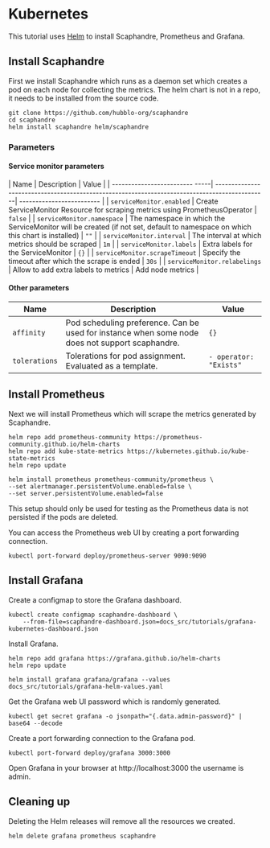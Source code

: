 # Kubernetes

This tutorial uses [Helm](https://helm.sh/docs/intro/quickstart/) to install
Scaphandre, Prometheus and Grafana.

## Install Scaphandre

First we install Scaphandre which runs as a daemon set which creates a pod on
each node for collecting the metrics. The helm chart is not in a repo, it needs
to be installed from the source code.

    git clone https://github.com/hubblo-org/scaphandre
    cd scaphandre
    helm install scaphandre helm/scaphandre
### Parameters
#### Service monitor parameters

| Name                           | Description                                                                                   | Value                     |
| ------------------------- -----| ----------------------------------------------------------------------------------------------| ------------------------- |
| `serviceMonitor.enabled`       | Create ServiceMonitor Resource for scraping metrics using PrometheusOperator                  | `false`                   |
| `serviceMonitor.namespace`     | The namespace in which the ServiceMonitor will be created   (if not set, default to namespace on which this chart is installed)  | `""`                      |
| `serviceMonitor.interval`      | The interval at which metrics should be scraped                                               | `1m`                     |
| `serviceMonitor.labels`        | Extra labels for the ServiceMonitor                                                           | `{}`                     |
| `serviceMonitor.scrapeTimeout` | Specify the timeout after which the scrape is ended                                           | `30s`                    |
| `serviceMonitor.relabelings`   | Allow to add extra labels to metrics                                                          | Add node metrics         |

#### Other parameters
| Name                                       | Description                                                                                     | Value                     |
| ------------------------------------------ | ------------------------------------------------------------------------------------------------| ------------------------- |
| `affinity`                                 | Pod scheduling preference. Can be used for instance when some node does not support scaphandre. | `{}`                      |
| `tolerations`                              | Tolerations for pod assignment. Evaluated as a template.                                        | `- operator: "Exists"`    |

## Install Prometheus

Next we will install Prometheus which will scrape the metrics generated by Scaphandre.

    helm repo add prometheus-community https://prometheus-community.github.io/helm-charts
    helm repo add kube-state-metrics https://kubernetes.github.io/kube-state-metrics
    helm repo update

    helm install prometheus prometheus-community/prometheus \
    --set alertmanager.persistentVolume.enabled=false \
    --set server.persistentVolume.enabled=false

This setup should only be used for testing as the Prometheus data is not
persisted if the pods are deleted.

You can access the Prometheus web UI by creating a port forwarding connection.

    kubectl port-forward deploy/prometheus-server 9090:9090

## Install Grafana

Create a configmap to store the Grafana dashboard.

    kubectl create configmap scaphandre-dashboard \
        --from-file=scaphandre-dashboard.json=docs_src/tutorials/grafana-kubernetes-dashboard.json

Install Grafana.

    helm repo add grafana https://grafana.github.io/helm-charts
    helm repo update

    helm install grafana grafana/grafana --values docs_src/tutorials/grafana-helm-values.yaml

Get the Grafana web UI password which is randomly generated.

    kubectl get secret grafana -o jsonpath="{.data.admin-password}" | base64 --decode

Create a port forwarding connection to the Grafana pod.

    kubectl port-forward deploy/grafana 3000:3000

Open Grafana in your browser at http://localhost:3000 the username is admin.

## Cleaning up

Deleting the Helm releases will remove all the resources we created.

    helm delete grafana prometheus scaphandre
